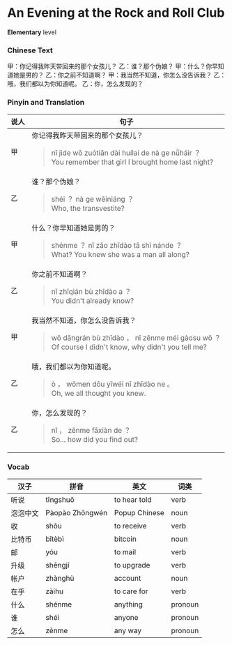 # An Evening at the Rock and Roll Club
**Elementary** level
### Chinese Text
甲：你记得我昨天带回来的那个女孩儿？
乙：谁？那个伪娘？
甲：什么？你早知道她是男的？
乙：你之前不知道啊？
甲：我当然不知道，你怎么没告诉我？
乙：哦，我们都以为你知道呢。
乙：你，怎么发现的？

### Pinyin and Translation
|说人|句子|
|----|----|
|甲|你记得我昨天带回来的那个女孩儿？<blockquote>nǐ jìde wǒ zuótiān dài huílai de nà ge nǚháir ？<br />You remember that girl I brought home last night?</blockquote>|
|乙|谁？那个伪娘？<blockquote>shéi ？ nà ge wěiniáng ？<br />Who, the transvestite?</blockquote>|
|甲|什么？你早知道她是男的？<blockquote>shénme ？ nǐ zǎo zhīdào tā shì nánde ？<br />What? You knew she was a man all along?</blockquote>|
|乙|你之前不知道啊？<blockquote>nǐ zhīqián bù zhīdào a ？<br />You didn't already know?</blockquote>|
|甲|我当然不知道，你怎么没告诉我？<blockquote>wǒ dāngrán bù zhīdào ， nǐ zěnme méi gàosu wǒ ？<br />Of course I didn't know, why didn't you tell me?</blockquote>|
|乙|哦，我们都以为你知道呢。<blockquote>ò ， wǒmen dōu yǐwéi nǐ zhīdào ne 。<br />Oh, we all thought you knew.</blockquote>|
|乙|你，怎么发现的？<blockquote>nǐ ， zěnme fāxiàn de ？<br />So... how did you find out?</blockquote>|
### Vocab
|汉子|拼音|英文|词类|
|----|----|----|----|
|听说|tīngshuō|to hear told|verb|
|泡泡中文|Pàopào Zhōngwén|Popup Chinese|noun|
|收|shōu|to receive|verb|
|比特币|bǐtèbì|bitcoin|noun|
|邮|yóu|to mail|verb|
|升级|shēngjí|to upgrade|verb|
|帐户|zhànghù|account|noun|
|在乎|zàihu|to care for|verb|
|什么|shénme|anything|pronoun|
|谁|shéi|anyone|pronoun|
|怎么|zěnme|any way|pronoun|